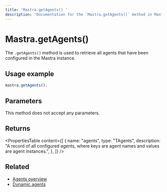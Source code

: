 ```yaml
---
title: 'Mastra.getAgents() '
description: 'Documentation for the `Mastra.getAgents()` method in Mastra, which retrieves all configured agents.'
---
```


# Mastra.getAgents()

The `.getAgents()` method is used to retrieve all agents that have been configured in the Mastra instance.

## Usage example

```typescript copy
mastra.getAgents();
```

## Parameters

This method does not accept any parameters.

## Returns

<PropertiesTable
content={[
{
name: "agents",
type: "TAgents",
description: "A record of all configured agents, where keys are agent names and values are agent instances.",
},
]}
/>

## Related

- [Agents overview](../../docs/agents/overview)
- [Dynamic agents](../../docs/agents/dynamic-agents)

